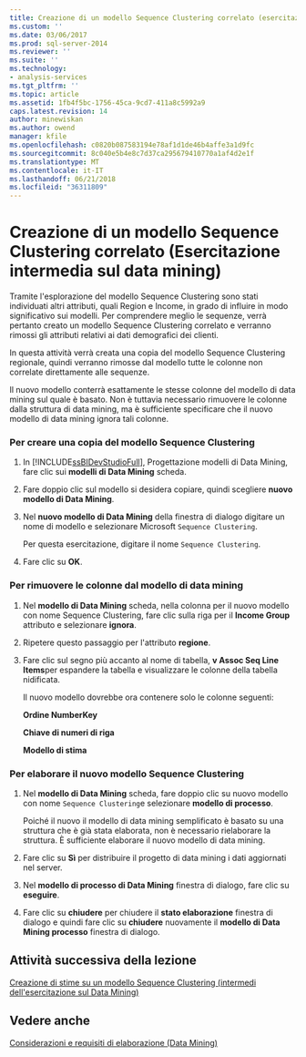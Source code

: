 ```yaml
---
title: Creazione di un modello Sequence Clustering correlato (esercitazione intermedia di Data Mining) | Documenti Microsoft
ms.custom: ''
ms.date: 03/06/2017
ms.prod: sql-server-2014
ms.reviewer: ''
ms.suite: ''
ms.technology:
- analysis-services
ms.tgt_pltfrm: ''
ms.topic: article
ms.assetid: 1fb4f5bc-1756-45ca-9cd7-411a8c5992a9
caps.latest.revision: 14
author: minewiskan
ms.author: owend
manager: kfile
ms.openlocfilehash: c0820b087583194e78af1d1de46b4affe3a1d9fc
ms.sourcegitcommit: 8c040e5b4e8c7d37ca295679410770a1af4d2e1f
ms.translationtype: MT
ms.contentlocale: it-IT
ms.lasthandoff: 06/21/2018
ms.locfileid: "36311809"
---
```

# <a name="creating-a-related-sequence-clustering-model-intermediate-data-mining-tutorial"></a>Creazione di un modello Sequence Clustering correlato (Esercitazione intermedia sul data mining)
  Tramite l'esplorazione del modello Sequence Clustering sono stati individuati altri attributi, quali Region e Income, in grado di influire in modo significativo sui modelli. Per comprendere meglio le sequenze, verrà pertanto creato un modello Sequence Clustering correlato e verranno rimossi gli attributi relativi ai dati demografici dei clienti.  
  
 In questa attività verrà creata una copia del modello Sequence Clustering regionale, quindi verranno rimosse dal modello tutte le colonne non correlate direttamente alle sequenze.  
  
 Il nuovo modello conterrà esattamente le stesse colonne del modello di data mining sul quale è basato. Non è tuttavia necessario rimuovere le colonne dalla struttura di data mining, ma è sufficiente specificare che il nuovo modello di data mining ignora tali colonne.  
  
### <a name="to-make-a-copy-of-the-sequence-clustering-model"></a>Per creare una copia del modello Sequence Clustering  
  
1.  In [!INCLUDE[ssBIDevStudioFull](../includes/ssbidevstudiofull-md.md)], Progettazione modelli di Data Mining, fare clic sui **modelli di Data Mining** scheda.  
  
2.  Fare doppio clic sul modello si desidera copiare, quindi scegliere **nuovo modello di Data Mining**.  
  
3.  Nel **nuovo modello di Data Mining** della finestra di dialogo digitare un nome di modello e selezionare Microsoft `Sequence Clustering`.  
  
     Per questa esercitazione, digitare il nome `Sequence Clustering`.  
  
4.  Fare clic su **OK**.  
  
### <a name="to-remove-columns-from-the-mining-model"></a>Per rimuovere le colonne dal modello di data mining  
  
1.  Nel **modello di Data Mining** scheda, nella colonna per il nuovo modello con nome Sequence Clustering, fare clic sulla riga per il **Income Group** attributo e selezionare **ignora**.  
  
2.  Ripetere questo passaggio per l'attributo **regione**.  
  
3.  Fare clic sul segno più accanto al nome di tabella, **v Assoc Seq Line Items**per espandere la tabella e visualizzare le colonne della tabella nidificata.  
  
     Il nuovo modello dovrebbe ora contenere solo le colonne seguenti:  
  
     **Ordine NumberKey**  
  
     **Chiave di numeri di riga**  
  
     **Modello di stima**  
  
### <a name="to-process-the-new-sequence-clustering-model"></a>Per elaborare il nuovo modello Sequence Clustering  
  
1.  Nel **modello di Data Mining** scheda, fare doppio clic su nuovo modello con nome `Sequence Clustering`e selezionare **modello di processo**.  
  
     Poiché il nuovo il modello di data mining semplificato è basato su una struttura che è già stata elaborata, non è necessario rielaborare la struttura. È sufficiente elaborare il nuovo modello di data mining.  
  
2.  Fare clic su **Sì** per distribuire il progetto di data mining i dati aggiornati nel server.  
  
3.  Nel **modello di processo di Data Mining** finestra di dialogo, fare clic su **eseguire**.  
  
4.  Fare clic su **chiudere** per chiudere il **stato elaborazione** finestra di dialogo e quindi fare clic su **chiudere** nuovamente il **modello di Data Mining processo** finestra di dialogo.  
  
## <a name="next-task-in-lesson"></a>Attività successiva della lezione  
 [Creazione di stime su un modello Sequence Clustering &#40;intermedi dell'esercitazione sul Data Mining&#41;](../../2014/tutorials/create-predictions-on-model-intermediate-data-mining-tutorial.md)  
  
## <a name="see-also"></a>Vedere anche  
 [Considerazioni e requisiti di elaborazione &#40;Data Mining&#41;](../../2014/analysis-services/data-mining/processing-requirements-and-considerations-data-mining.md)  
  
  